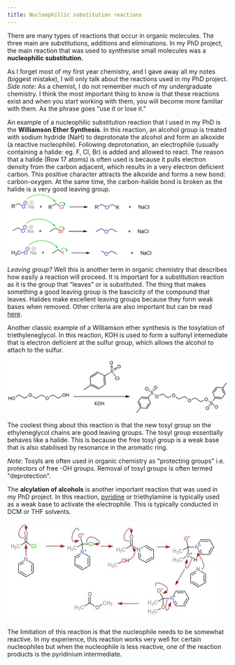 ```yaml
---
title: Nucleophillic substitution reactions
---
```


There are many types of reactions that occur in organic molecules. The three main are substitutions, additions and eliminations. In my PhD project, the main reaction that was used to synthesise small molecules was a **nucleophilic substitution.**

As I forget most of my first year chemistry, and I gave away all my notes (biggest mistake), I will only talk about the reactions used in my PhD project. _Side note:_ As a chemist, I do not remember much of my undergraduate chemistry. I think the most important thing to know is that these reactions exist and when you start working with them, you will become more familiar with them. As the phrase goes "use it or lose it."

An example of a nucleophilic substitution reaction that I used in my PhD is the **Williamson Ether Synthesis**. In this reaction, an alcohol group is treated with sodium hydride (NaH) to deprotonate the alcohol and form an alkoxide (a reactive nucleophile). Following deprotonation, an electrophile (usually containing a halide: eg. F, Cl, Br) is added and allowed to react. The reason that a halide (Row 17 atoms) is often used is because it pulls electron density from the carbon adjacent, which results in a very electron deficient carbon. This positive character attracts the alkoxide and forms a new bond: carbon-oxygen. At the same time, the carbon-halide bond is broken as the halide is a very good leaving group.
![SN reactions leaving groups](img/subst1.png)

*Leaving group?* Well this is another term in organic chemistry that describes how easily a reaction will proceed. It is important for a substitution reaction as it is the group that “leaves” or is substituted. The thing that makes something a good leaving group is the bascicity of the compound that leaves. Halides make excellent leaving groups because they form weak bases when removed. Other criteria are also important but can be read [here](https://www.masterorganicchemistry.com/2011/04/12/what-makes-a-good-leaving-group/).

Another classic example of a Williamson ether synthesis is the tosylation of triethyleneglycol. In this reaction, KOH is used to form a sulfonyl intemediate that is electron deficient at the sulfur group, which allows the alcohol to attach to the sulfur. 

![example](img/subst2.png)

The coolest thing about this reaction is that the new tosyl group on the ethyleneglycol chains are good leaving groups. The tosyl group essentially behaves like a halide. This is because the free tosyl group is a weak base that is also stabilised by resonance in the aromatic ring.

*Note:* Tosyls are often used in organic chemistry as "protecting groups" i.e. protectors of free -OH groups. Removal of tosyl groups is often termed "deprotection". 

The **alcylation of alcohols** is another important reaction that was used in my PhD project. In this reaction, [pyridine](https://www.chemtube3d.com/pyridine-nucleophilic-catalyst/) or triethylamine is typically used as a weak base to activate the electrophile. This is typically conducted in DCM or THF solvents.

![use of pyridine](img/subst3.jpg)

The limitation of this reaction is that the nucleophile needs to be somewhat reactive. In my experience, this reaction works very well for certain nucleophiles but when the nucleophile is less reactive, one of the reaction products is the pyridinium intermediate.